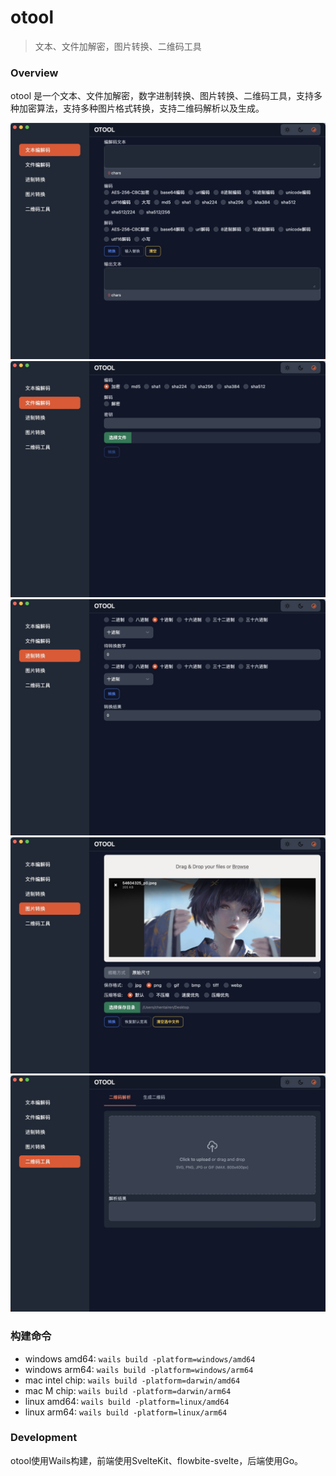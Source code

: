 # otool
> 文本、文件加解密，图片转换、二维码工具

### Overview
otool 是一个文本、文件加解密，数字进制转换、图片转换、二维码工具，支持多种加密算法，支持多种图片格式转换，支持二维码解析以及生成。

![p1](./pic/1.jpg)
![p2](./pic/2.jpg)
![p3](./pic/3.jpg)
![p4](./pic/4.jpg)
![p5](./pic/5.jpg)

### 构建命令
* windows amd64: `wails build -platform=windows/amd64`
* windows arm64: `wails build -platform=windows/arm64`
* mac intel chip: `wails build -platform=darwin/amd64`
* mac M chip: `wails build -platform=darwin/arm64`
* linux amd64: `wails build -platform=linux/amd64`
* linux arm64: `wails build -platform=linux/arm64`

### Development
otool使用Wails构建，前端使用SvelteKit、flowbite-svelte，后端使用Go。
